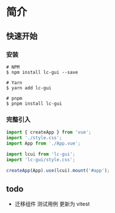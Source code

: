 <!--
 * @Author: changluo
 * @Description:
 * @Date: 2023-02-16 17:16:21
 * @LastEditTime: 2024-04-11 11:09:41
 * @FilePath: /lcui/README.md
-->

# 简介

## 快速开始

### 安装

```shell
# NPM
$ npm install lc-gui --save

# Yarn
$ yarn add lc-gui

# pnpm
$ pnpm install lc-gui
```

### 完整引入

```ts
import { createApp } from 'vue';
import './style.css';
import App from './App.vue';

import lcui from 'lc-gui';
import 'lc-gui/style.css';

createApp(App).use(lcui).mount('#app');
```

## todo

- 迁移组件 测试用例 更新为 vitest

